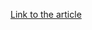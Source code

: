 [Link to the article](https://trendmicro.com/en_us/research/21/h/lockbit-resurfaces-with-version-2-0-ransomware-detections-in-chi.html)
